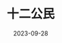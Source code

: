 ---
layout: movie-review
title: 十二公民
description: >
  应该是个可以拍得精彩的脚本，不知道为什么台词特别的尬、不合逻辑，看得难受。感觉就像是围观了一群低智且暴戾的男的说屁话、重复说屁话。感觉有一阵子没看过这么难看的“电影”了。整部电影从头到尾都充满了“假”的感觉，令人难以信服的背景设定、做作且不合逻辑的语言、声嘶力竭的表演、刻意多余且猝不及防的煽情、还有最后伟光正的收尾，非常符合春晚小品的特征，只不过是超长版。
category: 电影
img: assets/img/movie/2023/shi_er_gong_min.webp
star: 1
date: 2023-09-28
---